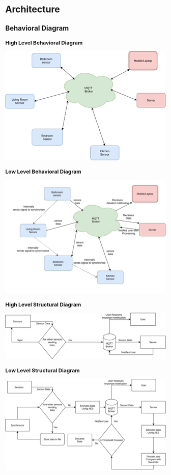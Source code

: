 # Architecture
## Behavioral Diagram
### High Level Behavioral Diagram

<img src = "Behavioral_Diagram/Introduction.jpg" alt = "High Level Behavioral Diagram">

### Low Level Behavioral Diagram
<img src = "Behavioral_Diagram/Behavioral.jpg" alt = "Low Level Behavioral Diagram">

### High Level Structural Diagram
<img src = "Structural_Diagram/Struct_High.jpg" alt = "High Level Structuralral Diagram">

### Low Level Structural Diagram
<img src = "Structural_Diagram/Structural.jpg" alt = "High Level Structuralral Diagram">